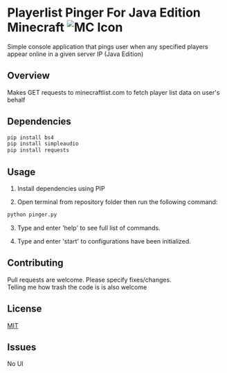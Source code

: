 # Playerlist Pinger For Java Edition Minecraft   ![MC Icon](https://iili.io/6Jdw5g.png)
 
Simple console application that pings user when any specified players appear online in a given server IP (Java Edition)

## Overview
Makes GET requests to minecraftlist.com to fetch player list data on user's behalf

## Dependencies
```bash
pip install bs4
pip install simpleaudio
pip install requests
```
## Usage
1. Install dependencies using PIP

2. Open terminal from repository folder then run the following command:
```bash
python pinger.py
```
3. Type and enter 'help' to see full list of commands.

4. Type and enter 'start' to configurations have been initialized.

## Contributing
Pull requests are welcome. Please specify fixes/changes.  
Telling me how trash the code is is also welcome


## License
[MIT](https://choosealicense.com/licenses/mit/)


## Issues
No UI 
